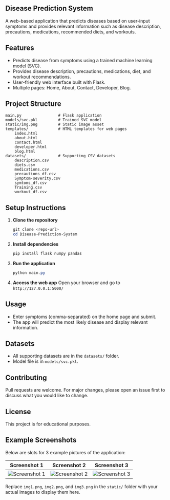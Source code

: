 ## Disease Prediction System

A web-based application that predicts diseases based on user-input symptoms and provides relevant information such as disease description, precautions, medications, recommended diets, and workouts.

## Features
- Predicts disease from symptoms using a trained machine learning model (SVC).
- Provides disease description, precautions, medications, diet, and workout recommendations.
- User-friendly web interface built with Flask.
- Multiple pages: Home, About, Contact, Developer, Blog.

## Project Structure
```
main.py                # Flask application
models/svc.pkl         # Trained SVC model
static/img.png         # Static image asset
templates/             # HTML templates for web pages
    index.html
    about.html
    contact.html
    developer.html
    blog.html
datasets/              # Supporting CSV datasets
    description.csv
    diets.csv
    medications.csv
    precautions_df.csv
    Symptom-severity.csv
    symtoms_df.csv
    Training.csv
    workout_df.csv
```

## Setup Instructions
1. **Clone the repository**
   ```powershell
   git clone <repo-url>
   cd Disease-Prediction-System
   ```
2. **Install dependencies**
   ```powershell
   pip install flask numpy pandas
   ```
3. **Run the application**
   ```powershell
   python main.py
   ```
4. **Access the web app**
   Open your browser and go to `http://127.0.0.1:5000/`

## Usage
- Enter symptoms (comma-separated) on the home page and submit.
- The app will predict the most likely disease and display relevant information.

## Datasets
- All supporting datasets are in the `datasets/` folder.
- Model file is in `models/svc.pkl`.

## Contributing
Pull requests are welcome. For major changes, please open an issue first to discuss what you would like to change.

## License
This project is for educational purposes.

## Example Screenshots
Below are slots for 3 example pictures of the application:

| Screenshot 1 | Screenshot 2 | Screenshot 3 |
|--------------|--------------|--------------|
| ![Screenshot 1](static/img1.png) | ![Screenshot 2](static/img2.png) | ![Screenshot 3](static/img3.png) |

Replace `img1.png`, `img2.png`, and `img3.png` in the `static/` folder with your actual images to display them here.